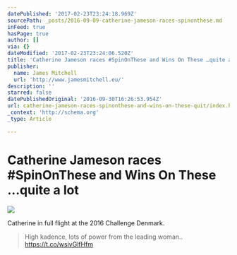 ```yaml
---
datePublished: '2017-02-23T23:24:18.969Z'
sourcePath: _posts/2016-09-09-catherine-jameson-races-spinonthese.md
inFeed: true
hasPage: true
author: []
via: {}
dateModified: '2017-02-23T23:24:06.520Z'
title: 'Catherine Jameson races #SpinOnThese and Wins On These …quite a lot'
publisher:
  name: James Mitchell
  url: 'http://www.jamesmitchell.eu/'
description: ''
starred: false
datePublishedOriginal: '2016-09-30T16:26:53.954Z'
url: catherine-jameson-races-spinonthese-and-wins-on-these-quit/index.html
_context: 'http://schema.org'
_type: Article

---
```

# Catherine Jameson races \#SpinOnThese and Wins On These ...quite a lot
![](https://s3-us-west-2.amazonaws.com/the-grid-img/p/fe77a093b0c54ceaa16f106e3d386174e9bee22f.jpg)

Catherine in full flight at the 2016 Challenge Denmark.

> High kadence, lots of power from the leading woman.. https://t.co/wsivGlfHfm